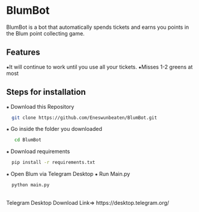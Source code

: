 # BlumBot
BlumBot is a bot that automatically spends tickets and earns you points in the Blum point collecting game. 
## Features
⁕It will continue to work until you use all your tickets.
⁕Misses 1-2 greens at most

## Steps for installation
⁕ Download this Repository
```bash
  git clone https://github.com/Eneswunbeaten/BlumBot.git
```
⁕ Go inside the folder you downloaded
```bash
   cd BlumBot
```
⁕ Download requirements
```bash
  pip install -r requirements.txt
```
⁕ Open Blum via Telegram Desktop
⁕ Run Main.py
```bash
  python main.py
```
<br/>
Telegram Desktop Download Link=> https://desktop.telegram.org/
<br/>
